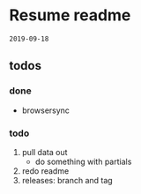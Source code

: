 # Resume readme

`2019-09-18`

## todos

### done

-	browsersync

### todo

1.	pull data out
	-	do something with partials
1.	redo readme
1.	releases: branch and tag
